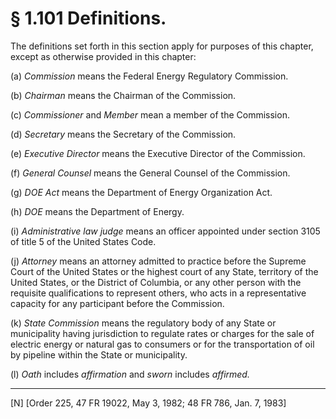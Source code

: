 # § 1.101   Definitions.

The definitions set forth in this section apply for purposes of this chapter, except as otherwise provided in this chapter:


(a) *Commission* means the Federal Energy Regulatory Commission.


(b) *Chairman* means the Chairman of the Commission.


(c) *Commissioner* and *Member* mean a member of the Commission.


(d) *Secretary* means the Secretary of the Commission.


(e) *Executive Director* means the Executive Director of the Commission.


(f) *General Counsel* means the General Counsel of the Commission.


(g) *DOE Act* means the Department of Energy Organization Act.


(h) *DOE* means the Department of Energy.


(i) *Administrative law judge* means an officer appointed under section 3105 of title 5 of the United States Code.


(j) *Attorney* means an attorney admitted to practice before the Supreme Court of the United States or the highest court of any State, territory of the United States, or the District of Columbia, or any other person with the requisite qualifications to represent others, who acts in a representative capacity for any participant before the Commission.


(k) *State Commission* means the regulatory body of any State or municipality having jurisdiction to regulate rates or charges for the sale of electric energy or natural gas to consumers or for the transportation of oil by pipeline within the State or municipality.


(l) *Oath* includes *affirmation* and *sworn* includes *affirmed.*


---

[N] [Order 225, 47 FR 19022, May 3, 1982; 48 FR 786, Jan. 7, 1983]




